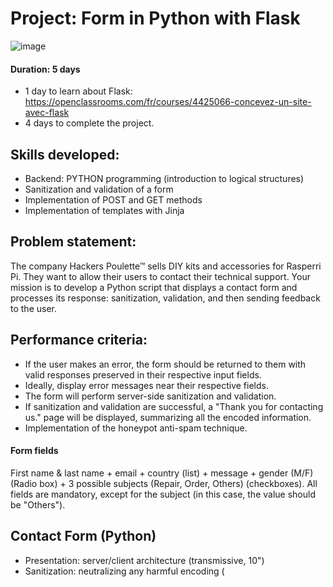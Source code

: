 
# Project: Form in Python with Flask
![image](https://github.com/IamGokhanDemir/Completed-BeCode-Task-Projects/assets/77242425/1dc72d0d-b9df-469a-9795-d66ceebf1938)

#### Duration: 5 days
- 1 day to learn about Flask: https://openclassrooms.com/fr/courses/4425066-concevez-un-site-avec-flask
- 4 days to complete the project.

## Skills developed:
* Backend: PYTHON programming (introduction to logical structures)
* Sanitization and validation of a form
* Implementation of POST and GET methods
* Implementation of templates with Jinja

## Problem statement:
The company Hackers Poulette™ sells DIY kits and accessories for Rasperri Pi. They want to allow their users to contact their technical support. Your mission is to develop a Python script that displays a contact form and processes its response: sanitization, validation, and then sending feedback to the user.

## Performance criteria:
* If the user makes an error, the form should be returned to them with valid responses preserved in their respective input fields.
* Ideally, display error messages near their respective fields.
* The form will perform server-side sanitization and validation.
* If sanitization and validation are successful, a "Thank you for contacting us." page will be displayed, summarizing all the encoded information.
* Implementation of the honeypot anti-spam technique.

#### Form fields
First name & last name + email + country (list) + message + gender (M/F) (Radio box) + 3 possible subjects (Repair, Order, Others) (checkboxes). All fields are mandatory, except for the subject (in this case, the value should be "Others").

## Contact Form (Python)
* Presentation: server/client architecture (transmissive, 10")
* Sanitization: neutralizing any harmful encoding (<script>)
* Validation: mandatory fields + valid email
* Sending + Feedback
* NO NEED FOR JAVASCRIPT OR CSS

#### At the end of this project, you should be able to:
- Explain the difference between a POST request and a GET request.
- Protect yourself against XSS vulnerabilities.
- Protect yourself against SSTI attacks.
- Use a micro framework.
- Perform a deployment.


## What is Flask

## 🌐 Flask: A Micro Web Framework

Flask is a lightweight and user-friendly Python framework used for building web applications. It simplifies the process of handling web requests and rendering web pages.

## 🌐 Micro, but Powerful!

Flask is often referred to as a "micro" framework because it focuses on the fundamental components required for web development, such as URL routing and page rendering. However, it intentionally keeps certain functionalities, like form validation, database abstraction, and authentication, out of its core.

## 🌐 Enter Flask Extensions

To complement its simplicity, Flask offers a powerful concept called "Flask extensions." These extensions are specialized Python packages that provide additional features not included in Flask's core. They integrate seamlessly with Flask, giving the impression that they are part of the framework itself.

## 🌐 Seamless Integration

When you install Flask, certain default extensions come along with it. For instance, Flask doesn't have a built-in page template engine, but installing Flask automatically includes the Jinja templating engine, which is widely used for rendering dynamic web pages. Although technically not part of Flask, these extensions work harmoniously with the framework, making it easy to leverage their functionality.

## 🌐 Making It Convenient

Even though some features are not directly provided by Flask, the community generally considers the default extensions as part of Flask because of their tight integration and convenience in building web applications.

Flask's minimalist approach, combined with the versatility of its extensions, makes it a favorite among developers for creating web applications quickly and efficiently. 🚀

## Starting with Flask using VsCode (this is a standard setup the content/code will change based on the task given)


🐍 Setting up Flask Environment in VSCode 🚀

Before diving into building your Flask application, let's set up the environment in VSCode. Follow these steps:

1. 📦 Install Virtual Environment:
   Open the VSCode terminal and enter the command: `pip install virtualenv`
   This will install the virtual environment in VSCode (if not already installed).

2. 🌐 Create a Virtual Environment:
   Now, let's create a virtual environment. The standard name is `venv`.
   Enter the following command: `python3 -m venv venv`

3. 🚀 Activate the Virtual Environment:
   Activate the virtual environment with: `.\venv\Scripts\activate`
   (Note: If you encounter a "ps1 cannot be loaded" error, change the execution policy in PowerShell. Open PowerShell as administrator and run: `Set-ExecutionPolicy RemoteSigned`)

4. 📦 Install Flask:
   Now, install Flask with: `pip install flask`

5. 📁 Create the App File:
   Create a new Python file called `app.py`.

6. 🏁 Import Flask:
   Import Flask into the `app.py` file using: `from flask import Flask`
   Then, create a Flask application with a name, for example: `app = Flask(__name__)`

7. 🚩 Add Index Route:
   Use the `@app.route('/')` decorator to specify the index route.

8. 📝 Define the Index Function:
   Create a function under the decorator with: `def index():`
   Inside the function, return the string "Hello World!" as a response.

9. ▶️ Start the Application:
   Add the final code block:
   ```python
   if __name__ == '__main__':
       app.run(debug=True)
   ```

🎉 You're all set! Now you have a basic Flask environment in VSCode. Save the `app.py` file, and you can run the Flask application using `python app.py`. The server will start, and you'll see "Hello World!" when accessing the root route in your browser.


# Group Presentation - Core Concepts in Hackers Poulette™ 🚀

### Introduction:
In this group presentation, we will explore essential web security concepts using the fictional contact form application, Hackers Poulette™, built with Flask. We'll use code examples to explain the concepts in detail.

### 1) Difference between POST and GET Requests 📡

In the `app` code:
```python
@app.route('/', methods=['GET', 'POST'])
def index():
    if request.method == 'POST':
        # Code for handling a POST request
        # ...
        return "Thank you for contacting us."

    # Code for handling a GET request
    now = datetime.datetime.now()
    return render_template('index.html', now=now)
```

- **What is it?** POST and GET are HTTP methods used to transfer data between a client (e.g., browser) and a server. They are commonly used in web forms and APIs to send data.
- **How to?** 
  - 📥 GET: Used to retrieve data from the server. Data is sent in the URL as query parameters, visible in the browser's address bar.
  - 📤 POST: Used to send data to the server in the request body. Data is not visible in the URL. Typically used for sensitive information like passwords.

### 2) Sanitization - Keeping It Clean! 🧹

In the `index.html` template:
```html
<!-- Input field for first name -->
<div style="margin-bottom: 10px;">
    <label for="fname">First Name:</label>
    <input type="text" id="fname" name="fname" required style="width: 100%; padding: 8px; border: 1px solid #ccc; border-radius: 5px;">
</div>
```

- **What is it?** Sanitization is the process of neutralizing or removing potentially harmful code, such as `<script>` tags or SQL injection attempts, from user input to prevent security vulnerabilities. The `required` attribute ensures that the first name input field must be filled before submitting the form.
- **How to?** 
  - 🛡️ Use libraries or frameworks that offer built-in input sanitization functions.
  - ✅ Implement server-side validation to check and clean user input for any malicious content.
  - 🚫 Avoid rendering user input directly into HTML templates without escaping or encoding.

### 3) Guarding Against XSS Vulnerabilities 🛡️

In the `index.html` template:
```html
{% if errors %}
<div style="color: red; text-align: center;">
    {% for error in errors %}
        <p>{{ error }}</p>
    {% endfor %}
</div>
{% endif %}
```
- **What is it?** XSS (Cross-Site Scripting) is a type of security vulnerability where attackers inject malicious scripts into web pages viewed by other users. This allows the attacker to steal sensitive data or perform unauthorized actions on behalf of the victim.
- **How to?**
  - 🛑 Implement input validation and sanitization to prevent script injection.
  - 🧭 Use Content Security Policy (CSP) headers to restrict the sources of executable content.
  - 📝 Escape output in HTML templates to prevent rendering of malicious scripts.
  - In the code above, Flask's built-in template engine automatically escapes the `errors` variable, preventing XSS attacks.

 

### 4) Shielding Against SSTI Attacks 🛡️

In the `index.html` template:
```html
<footer>
    &copy; {{ "now"|date("Y") }} Hackers Poulette™. All rights reserved.
    <br>
    <a href="#top" style="color: #fff;">Back to Top</a>
</footer>
```
- **What is it?** SSTI (Server-Side Template Injection) is a security vulnerability where attackers inject malicious code into templates processed by the server, leading to unauthorized access or data leaks.
- **How to?**
  - 🚫 Avoid using user-provided input directly in templates. Instead, use a secure template engine with auto-escaping enabled.
  - 🔒 Limit access to the server's filesystem and other sensitive resources.
  - 🔄 Keep the software and dependencies up to date to avoid known vulnerabilities.
  - To prevent SSTI attacks, the code above safely uses the `now` variable to display the current year, ensuring no malicious input can interfere.


### The Honeypot Technique 🍯🕷️🚫

The honeypot technique is a simple and effective way to detect automated spam submissions in web forms. It involves adding an additional form field that is hidden from regular users but can be seen and filled out by bots and automated scripts.

In the provided code, the honeypot field is added to the form using the following HTML:

```html
<div style="display: none;">
    <label for="honeypot">Leave this field empty:</label>
    <input type="text" id="honeypot" name="honeypot">
</div>
```

This code creates a hidden `<div>` containing a label and an input field of type "text." Since the div is set to `display: none;`, it won't be visible on the webpage when users view the form.

However, bots and automated scripts typically don't interpret CSS, so they will still "see" and attempt to fill out this hidden field. When a bot fills out the honeypot field and submits the form, it reveals itself as a spam submission.

On the server side (implemented in Flask in this case), the Python code checks the value of the honeypot field when the form is submitted:

```python
# Get the honeypot field value
honeypot = request.form.get('honeypot', '')

# Check the honeypot field
if honeypot:
    # Honeypot field is not empty, treat it as spam
    return "Sorry, your submission was considered spam."
```

If the honeypot field has a value (meaning it was filled out), the server immediately rejects the submission, assuming it to be spam. Regular users won't fill out this field, so their submissions will proceed without any issues.

By using the honeypot technique, you can effectively block many automated spam submissions without adding intrusive CAPTCHAs or inconveniencing your regular users. It's not foolproof, but it can significantly reduce the amount of spam your form receives. 🛡️🚫💬

### How to Test the Honeypot Technique 🍯🕷️🧪

Testing the honeypot technique involves simulating the behavior of a sneaky bot or automated script attempting to fill out the hidden field. 🤖🔍💻

1. **Simulate Bot Behavior:** 🧪
   - Open your contact form in a web browser. 🌐📝
   - Open the browser's Developer Tools (usually by pressing F12 or right-clicking and selecting "Inspect"). 🛠️👀
   - Find the hidden honeypot field in the HTML code (it should be hidden from view). 🔍🤫
   - Manually add some text or value to the honeypot field using the Developer Tools to simulate bot behavior. 🕷️💬

2. **Submit the Form:** 🚀📝
   - Fill out the other fields in the form (first name, last name, email, etc.) with valid information. ✍️📋✔️
   - Click the "Submit" button to send the form. 🚀📤

3. **Observe the Result:** 👀📝
   - If the honeypot field is correctly implemented, the form submission should be rejected, and you should see a message like "Sorry, your submission was considered spam." 🚫❌🔴
   - This indicates that the honeypot technique detected the simulated bot behavior and prevented the form from being submitted. 🕷️❌🚫

4. **Test with a Regular Submission:** 🧪✔️
   - Repeat the test, but this time, do not add anything to the honeypot field. 🔄🚫🕷️
   - Fill out the other fields with valid information and click the "Submit" button. ✍️✔️🚀
   - The form should be successfully submitted, and you should see a "Thank you for contacting us" message or be redirected to a confirmation page. 🎉✅💬

Remember, testing the honeypot technique should be done with caution and only in your development environment. In a live production environment, real users won't interact with the honeypot field, as it will be hidden from view. The honeypot is designed to automatically catch and reject submissions from bots or automated scripts, so regular users won't be affected by it. 🧪✨🛡️

### Conclusion:
With examples from Hackers Poulette™, we covered crucial web security concepts like differentiating POST and GET requests, sanitization to prevent malicious input, guarding against XSS vulnerabilities, and shielding against SSTI attacks. By applying these practices, developers can build more secure and robust web applications. 🚀


# app.py

``` py
from flask import Flask, render_template, request
import datetime

app = Flask(__name__)


@app.route('/', methods=['GET', 'POST'])
def index():
    if request.method == 'POST':
        # Get form data from request
        fname = request.form['fname']
        lname = request.form['lname']
        email = request.form['email']
        country = request.form['country']
        message = request.form['message']
        gender = request.form['gender']
        subject = request.form.get('subject') or "Others"

        # Perform validation (you can add more validation as needed)
        errors = []
        if not fname:
            errors.append("First name is required.")
        if not lname:
            errors.append("Last name is required.")
        if not email:
            errors.append("Email is required.")
        # Add more validation checks if needed

        # If there are errors, return the form with error messages
        if errors:
            return render_template('index.html', errors=errors)

        # Process the form data here (e.g., send an email, save to the database, etc.)
        # For now, we'll simply display the "Thank you" message after form submission.
        return "Thank you for contacting us."

    # Get the current date and time
    now = datetime.datetime.now()

    # Pass the 'now' variable to the template context
    return render_template('index.html', now=now)

if __name__ == '__main__':
    app.run(debug=True)
```

# index.html
```html
<!DOCTYPE html>
<html>
<head>
    <title>{% block title %}{% endblock %}</title>
    <style>
        body {
            margin: 0;
            padding: 0;
            font-family: Arial, sans-serif;
        }
        header {
            background-color: #007BFF;
            color: #fff;
            text-align: center;
            padding: 20px;
            font-size: 24px;
        }
        footer {
            background-color: #007BFF;
            color: #fff;
            text-align: center;
            padding: 10px;
            width: 100%;
            position: fixed;
            bottom: 0;
        }
        /* Additional styles for the form (unchanged) */
        /* ... */
    </style>
</head>
<body>
    <header>
        <h1>Hackers Poulette™</h1>
    </header>
    <div>
        {% if errors %}
        <div style="color: red; text-align: center;">
            {% for error in errors %}
                <p>{{ error }}</p>
            {% endfor %}
        </div>
        {% endif %}
        <div style="text-align: center; margin: 50px 0;">
            <h1 style="margin-bottom: 20px;">Contact Us ✉️</h1>
            <form method="POST" action="{{ url_for('index') }}" style="width: 300px; margin: 0 auto; background-color: #f9f9f9; padding: 20px; border-radius: 10px;">
                <div style="margin-bottom: 10px;">
                    <label for="fname">First Name:</label>
                    <input type="text" id="fname" name="fname" required style="width: 100%; padding: 8px; border: 1px solid #ccc; border-radius: 5px;">
                </div>
                <div style="margin-bottom: 10px;">
                    <label for="lname">Last Name:</label>
                    <input type="text" id="lname" name="lname" required style="width: 100%; padding: 8px; border: 1px solid #ccc; border-radius: 5px;">
                </div>
                <div style="margin-bottom: 10px;">
                    <label for="email">Email:</label>
                    <input type="email" id="email" name="email" required style="width: 100%; padding: 8px; border: 1px solid #ccc; border-radius: 5px;">
                </div>
                <div style="margin-bottom: 10px;">
                    <label for="country">Country:</label>
                    <select id="country" name="country" required style="width: 100%; padding: 8px; border: 1px solid #ccc; border-radius: 5px;">
                        <option value="" selected disabled>Select your country</option>
                        <option value="USA">🇺🇸 USA</option>
                        <option value="Canada">🇨🇦 Canada</option>
                        <option value="UK">🇬🇧 United Kingdom</option>
                        <option value="Germany">🇩🇪 Germany</option>
                    </select>
                </div>
                <div style="margin-bottom: 10px;">
                    <label for="phone">Phone Number (Optional):</label>
                    <div style="display: flex; align-items: center;">
                        <input type="tel" id="phone" name="phone" pattern="[0-9]{10,15}" placeholder="1234567890" style="flex: 1; padding: 8px; border: 1px solid #ccc; border-radius: 5px;">
                        <span style="margin-left: 10px; font-size: 20px;">📞</span>
                    </div>
                </div>
                <div style="margin-bottom: 10px;">
                    <label for="message">Message:</label>
                    <textarea id="message" name="message" rows="4" required style="width: 100%; padding: 8px; border: 1px solid #ccc; border-radius: 5px;"></textarea>
                </div>
                <div style="margin-bottom: 10px;">
                    <label>Gender:</label>
                    <label style="margin-right: 10px;">
                        <input type="radio" name="gender" value="M" required> Male
                    </label>
                    <label>
                        <input type="radio" name="gender" value="F" required> Female
                    </label>
                </div>
                <div style="margin-bottom: 10px;">
                    <label>Subject:</label>
                    <label style="margin-right: 10px;">
                        <input type="checkbox" name="subject" value="Repair"> Repair
                    </label>
                    <label style="margin-right: 10px;">
                        <input type="checkbox" name="subject" value="Order"> Order
                    </label>
                    <label>
                        <input type="checkbox" name="subject" value="Others"> Others
                    </label>
                </div>
                <div style="text-align: center;">
                    <button type="submit" style="background-color: #007BFF; color: #fff; padding: 10px 20px; border: none; border-radius: 5px; cursor: pointer; font-size: 16px; transition: background-color 0.3s ease;">Submit 🚀</button>
                </div>

                <!-- Honeypot field -->
                <div style="display: none;">
                    <label for="honeypot">Leave this field empty:</label>
                    <input type="text" id="honeypot" name="honeypot">
                </div>
            </form>
        </div>
    </div>
    <footer>
        &copy; 2023 Hackers Poulette™. All rights reserved.
    </footer>
</body>
</html>


```

# base.html

```html
<!DOCTYPE html>

<html>

<head>

    <title>{% block title %}{% endblock %}</title>

    <style>

        body {

            margin: 0;

            padding: 0;

            font-family: Arial, sans-serif;

        }

        header {

            background-color: #007BFF;

            color: #fff;

            text-align: center;

            padding: 10px;

        }

        footer {

            background-color: #007BFF;

            color: #fff;

            text-align: center;

            padding: 10px;

            position: absolute;

            bottom: 0;

            width: 100%;

        }

    </style>

</head>

<body>

    <header>

        <h1>Hackers Poulette™</h1>

    </header>

    <div>

        {% block content %}{% endblock %}

    </div>

    <footer>

        &copy; {{ "now"|date("Y") }} Hackers Poulette™. All rights reserved.

        <br>

        <a href="#top" style="color: #fff;">Back to Top</a>

    </footer>

</body>

</html>
```

# fom.html
```html
{% extends 'base.html' %}

  

{% block content %}

    <div style="text-align: center; margin: 50px 0;">

        <h1 style="margin-bottom: 20px;">Contact Us ✉️</h1>

        <form method="POST" action="{{ url_for('index') }}" style="width: 300px; margin: 0 auto; background-color: #f9f9f9; padding: 20px; border-radius: 10px;">

            {% if errors %}

                <div style="color: red; text-align: center;">

                    {% for error in errors %}

                        <p>{{ error }}</p>

                    {% endfor %}

                </div>

            {% endif %}

            <div style="margin-bottom: 10px;">

                <label for="fname">First Name:</label>

                <input type="text" id="fname" name="fname" required style="width: 100%; padding: 8px; border: 1px solid #ccc; border-radius: 5px;">

            </div>

            <!-- Other form fields ... -->

  

            <div style="text-align: center;">

                <button type="submit" style="background-color: #007BFF; color: #fff; padding: 10px 20px; border: none; border-radius: 5px; cursor: pointer; font-size: 16px; transition: background-color 0.3s ease;">Submit 🚀</button>

            </div>

        </form>

    </div>

{% endblock %}

```

# contact_form.html
```html
<div style="text-align: center;">

    <h1 style="margin-bottom: 20px;">Contact Us ✉️</h1>

    <form method="POST" action="{{ url_for('index') }}" style="width: 300px; margin: 0 auto;">

        <div style="margin-bottom: 10px;">

            <label for="fname">First Name:</label>

            <input type="text" id="fname" name="fname" required style="width: 100%; padding: 8px; border: 1px solid #ccc; border-radius: 5px;">

        </div>

  

        <div style="margin-bottom: 10px;">

            <label for="lname">Last Name:</label>

            <input type="text" id="lname" name="lname" required style="width: 100%; padding: 8px; border: 1px solid #ccc; border-radius: 5px;">

        </div>

  

        <div style="margin-bottom: 10px;">

            <label for="email">Email:</label>

            <input type="email" id="email" name="email" required style="width: 100%; padding: 8px; border: 1px solid #ccc; border-radius: 5px;">

        </div>

  

        <div style="margin-bottom: 10px;">

            <label for="country">Country:</label>

            <select id="country" name="country" required style="width: 100%; padding: 8px; border: 1px solid #ccc; border-radius: 5px;">

                <option value="" selected disabled>Select your country</option>

                <!-- Add more country options here -->

                <option value="USA">🇺🇸 USA</option>

                <option value="Canada">🇨🇦 Canada</option>

                <option value="UK">🇬🇧 United Kingdom</option>

                <option value="Germany">🇩🇪 Germany</option>

                <!-- Add more countries here -->

            </select>

        </div>

  

        <div style="margin-bottom: 10px;">

            <label for="phone">Phone Number (Optional):</label>

            <div style="display: flex; align-items: center;">

                <input type="tel" id="phone" name="phone" pattern="[0-9]{10,15}" placeholder="1234567890" style="flex: 1; padding: 8px; border: 1px solid #ccc; border-radius: 5px;">

                <span style="margin-left: 10px; font-size: 20px;">📞</span>

            </div>

        </div>

  

        <div style="margin-bottom: 10px;">

            <label for="message">Message:</label>

            <textarea id="message" name="message" rows="4" required style="width: 100%; padding: 8px; border: 1px solid #ccc; border-radius: 5px;"></textarea>

        </div>

  

        <div style="margin-bottom: 10px;">

            <label>Gender:</label>

            <label style="margin-right: 10px;">

                <input type="radio" name="gender" value="M" required> Male

            </label>

            <label>

                <input type="radio" name="gender" value="F" required> Female

            </label>

        </div>

  

        <div style="margin-bottom: 10px;">

            <label>Subject:</label>

            <label style="margin-right: 10px;">

                <input type="checkbox" name="subject" value="Repair"> Repair

            </label>

            <label style="margin-right: 10px;">

                <input type="checkbox" name="subject" value="Order"> Order

            </label>

            <label>

                <input type="checkbox" name="subject" value="Others"> Others

            </label>

        </div>

  

        <div style="text-align: center;">

            <button type="submit" style="background-color: #007BFF; color: #fff; padding: 10px 20px; border: none; border-radius: 5px; cursor: pointer; font-size: 16px; transition: background-color 0.3s ease;">Submit 🚀</button>

        </div>

    </form>

</div>
```
